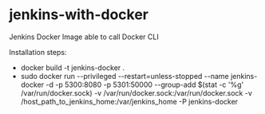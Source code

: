 # jenkins-with-docker
Jenkins Docker Image able to call Docker CLI  

Installation steps:
* docker build -t jenkins-docker .
* sudo docker run --privileged --restart=unless-stopped --name jenkins-docker -d -p 5300:8080 -p 5301:50000 --group-add $(stat -c '%g' /var/run/docker.sock) -v /var/run/docker.sock:/var/run/docker.sock -v /host_path_to_jenkins_home:/var/jenkins_home -P jenkins-docker
